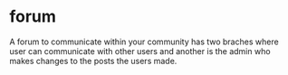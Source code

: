# forum


A forum to communicate within your community has two braches where user can communicate with other 
users and another is the admin who makes changes to the posts the users made.
